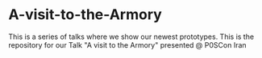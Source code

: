 # A-visit-to-the-Armory
This is a series of talks where we show our newest prototypes.
This is the repository for our Talk "A visit to the Armory" presented @ P0SCon Iran
